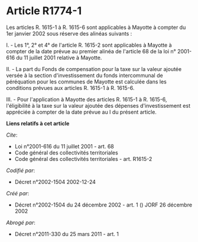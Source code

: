 # Article R1774-1

Les articles R. 1615-1 à R. 1615-6 sont applicables à Mayotte à compter du 1er janvier 2002 sous réserve des alinéas
suivants :

I. - Les 1°, 2° et 4° de l'article R. 1615-2 sont applicables à Mayotte à compter de la date prévue au premier alinéa de
l'article 68 de la loi n° 2001-616 du 11 juillet 2001 relative à Mayotte.

II. - La part du Fonds de compensation pour la taxe sur la valeur ajoutée versée à la section d'investissement du fonds
intercommunal de péréquation pour les communes de Mayotte est calculée dans les conditions prévues aux articles R. 1615-1 à
R. 1615-6.

III. - Pour l'application à Mayotte des articles R. 1615-1 à R. 1615-6, l'éligibilité à la taxe sur la valeur ajoutée des
dépenses d'investissement est appréciée à compter de la date prévue au I du présent article.

**Liens relatifs à cet article**

_Cite_:

  - Loi n°2001-616 du 11 juillet 2001 - art. 68
  - Code général des collectivités territoriales
  - Code général des collectivités territoriales - art. R1615-2

_Codifié par_:

  - Décret n°2002-1504 2002-12-24

_Créé par_:

  - Décret n°2002-1504 du 24 décembre 2002 - art. 1 () JORF 26 décembre 2002

_Abrogé par_:

  - Décret n°2011-330 du 25 mars 2011 - art. 1
